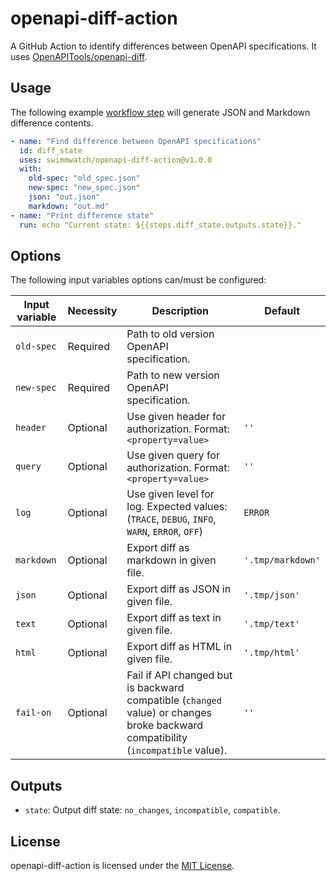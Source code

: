 # openapi-diff-action
A GitHub Action to identify differences between OpenAPI specifications. It uses [OpenAPITools/openapi-diff](https://github.com/OpenAPITools/openapi-diff).

## Usage

The following example [workflow step](https://help.github.com/en/actions/configuring-and-managing-workflows/configuring-a-workflow) will generate JSON and Markdown difference contents.

```yml
- name: "Find difference between OpenAPI specifications"
  id: diff_state
  uses: swimmwatch/openapi-diff-action@v1.0.0
  with:
    old-spec: "old_spec.json"
    new-spec: "new_spec.json"
    json: "out.json"
    markdown: "out.md"
- name: "Print difference state"
  run: echo "Current state: ${{steps.diff_state.outputs.state}}."
```

## Options
The following input variables options can/must be configured:

|Input variable|Necessity|Description|Default|
|----|----|----|----|
|`old-spec`|Required|Path to old version OpenAPI specification.||
|`new-spec`|Required|Path to new version OpenAPI specification.||
|`header`|Optional|Use given header for authorization. Format: `<property=value>` |`''`|
|`query`|Optional|Use given query for authorization. Format: `<property=value>` |`''`|
|`log`|Optional|Use given level for log. Expected values: (`TRACE`, `DEBUG`, `INFO`, `WARN`, `ERROR`, `OFF`) |`ERROR`|
|`markdown`|Optional|Export diff as markdown in given file. |`'.tmp/markdown'`|
|`json`|Optional|Export diff as JSON in given file. |`'.tmp/json'`|
|`text`|Optional|Export diff as text in given file. |`'.tmp/text'`|
|`html`|Optional|Export diff as HTML in given file. |`'.tmp/html'`|
|`fail-on`|Optional|Fail if API changed but is backward compatible (`changed` value) or changes broke backward compatibility (`incompatible` value). |`''`|

## Outputs
- `state`: Output diff state: `no_changes`, `incompatible`, `compatible`.

## License
openapi-diff-action is licensed under the [MIT License](LICENSE).